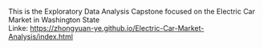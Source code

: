 This is the Exploratory Data Analysis Capstone focused on the Electric Car Market in Washington State </br>
Linke: https://zhongyuan-ye.github.io/Electric-Car-Market-Analysis/index.html

